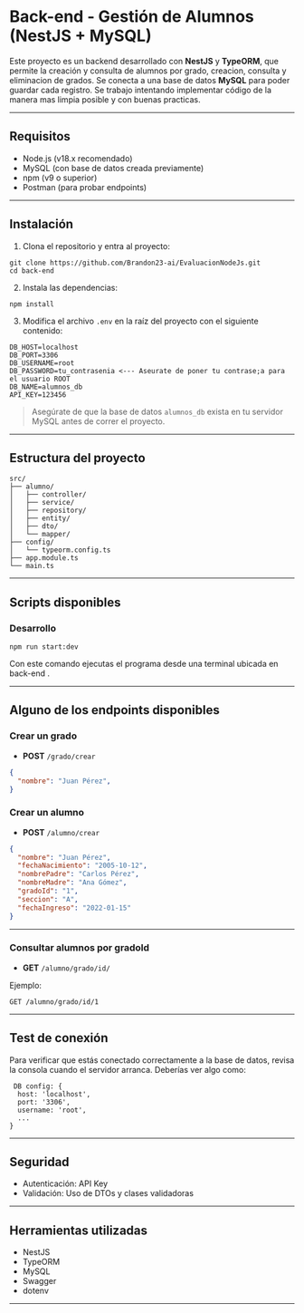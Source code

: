 # Back-end - Gestión de Alumnos (NestJS + MySQL)

Este proyecto es un backend desarrollado con **NestJS** y **TypeORM**, que permite la creación y consulta de alumnos por grado, creacion, consulta y eliminacion de grados. Se conecta a una base de datos **MySQL** para poder guardar cada registro. Se trabajo intentando implementar código de la manera mas limpia posible y con buenas practicas.

---

## Requisitos

- Node.js (v18.x recomendado)
- MySQL (con base de datos creada previamente)
- npm (v9 o superior)
- Postman (para probar endpoints)

---

## Instalación

1. Clona el repositorio y entra al proyecto:

```
git clone https://github.com/Brandon23-ai/EvaluacionNodeJs.git
cd back-end
```

2. Instala las dependencias:

```
npm install
```

3. Modifica el archivo `.env` en la raíz del proyecto con el siguiente contenido:

```env
DB_HOST=localhost
DB_PORT=3306
DB_USERNAME=root
DB_PASSWORD=tu_contrasenia <--- Aseurate de poner tu contrase;a para el usuario ROOT
DB_NAME=alumnos_db
API_KEY=123456
```

> Asegúrate de que la base de datos `alumnos_db` exista en tu servidor MySQL antes de correr el proyecto.

---

## Estructura del proyecto

```
src/
├── alumno/
│   ├── controller/
│   ├── service/
│   ├── repository/
│   ├── entity/
│   ├── dto/
│   └── mapper/
├── config/
│   └── typeorm.config.ts
├── app.module.ts
└── main.ts
```

---

## Scripts disponibles

### Desarrollo

```
npm run start:dev
```

Con este comando ejecutas el programa desde una terminal ubicada en back-end .

---

## Alguno de los endpoints disponibles

### Crear un grado

- **POST** `/grado/crear`

```json
{
  "nombre": "Juan Pérez",
}
```

### Crear un alumno

- **POST** `/alumno/crear`

```json
{
  "nombre": "Juan Pérez",
  "fechaNacimiento": "2005-10-12",
  "nombrePadre": "Carlos Pérez",
  "nombreMadre": "Ana Gómez",
  "gradoId": "1",
  "seccion": "A",
  "fechaIngreso": "2022-01-15"
}
```

---

### Consultar alumnos por gradoId

- **GET** `/alumno/grado/id/`

Ejemplo:
```
GET /alumno/grado/id/1
```

---

## Test de conexión

Para verificar que estás conectado correctamente a la base de datos, revisa la consola cuando el servidor arranca. Deberías ver algo como:

```
 DB config: {
  host: 'localhost',
  port: '3306',
  username: 'root',
  ...
}
```

---

## Seguridad

- Autenticación: API Key
- Validación: Uso de DTOs y clases validadoras

---

## Herramientas utilizadas

- NestJS
- TypeORM
- MySQL
- Swagger
- dotenv

---




